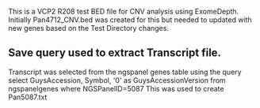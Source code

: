 This is a VCP2 R208 test BED file for CNV analysis using ExomeDepth.
Initially Pan4712_CNV.bed was created for this but needed to updated with new genes based on the Test Directory changes.

## Save query used to extract Transcript file.
Transcript was selected from the ngspanel genes table using the query select GuysAccession, Symbol, '0' as GuysAccessionVersion from ngspanelgenes where NGSPanelID=5087 This was used to create Pan5087.txt
